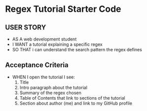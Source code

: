 # Regex Tutorial Starter Code

## USER STORY
- AS A web development student
- I WANT a tutorial explaining a specific regex
- SO THAT i can understand the search pattern the regex defines

## Acceptance Criteria
- WHEN I open the tutorial I see:
    1. Title
    2. Intro paragraph about the tutorial
    3. Summary of the regex chosen
    4. Table of Contents that link to sections of the tutorial
    5. Section about author (me) and link to my GitHub profile
